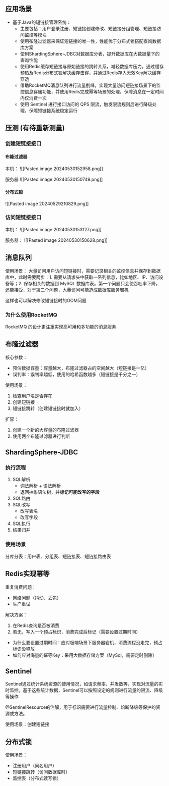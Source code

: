 
## 应用场景

- 基于Java的短链接管理系统：
	- 主要包括：用户登录注册、短链接创建修改、短链接分组管理、短链接访问监控等模块
	- 使用布隆过滤器来保证短链接的唯一性，性能优于分布式锁搭配查询数据库方案
	- 使用ShardingSphere-JDBC对数据库分表，提升数据库在大数据量下的查询性能
	- 使用Redis缓存短链接与原始链接的跳转关系，减轻数据库压力，通过缓存预热及Redis分布式锁解决缓存击穿，并通过Redis存入无效Key解决缓存穿透
	- 借助RocketMQ消息队列进行流量削峰，实现大量访问短链接场景下的监控信息存储功能，并使用Redis完成幂等场景的处理，保障消息在一定时间内仅消费一次
	- 使用 Sentinel 进行接口访问的 QPS 限流，触发限流规则后进行降级处理，保障短链接系统稳定运行

## 压测 (有待重新测量)

### 创建短链接接口

#### 布隆过滤器 

本机：
![[Pasted image 20240530152958.png]]

服务器
![[Pasted image 20240530150749.png]]
#### 分布式锁

![[Pasted image 20240529210829.png]]

### 访问短链接接口

本机：
![[Pasted image 20240530153127.png]]

服务器：
![[Pasted image 20240530150628.png]]

## 消息队列

使用场景： 大量访问用户访问短链接时，需要记录相关的监控信息并保存到数据库中，此时需要两步：1. 需要从请求头中获取一系列信息，比如地区、IP、访问设备等；2. 保存相关的数据到 MySQL 数据库表。第一个问题只会使吞吐率下降，还能接受，对于第二个问题，大量访问可能造成数据库服务宕机

这样也可以解决修改短链接时的OOM问题

### 为什么使用RocketMQ

RocketMQ 的设计更注重实现高可用和多功能的消息服务

## 布隆过滤器

核心参数：
- 预估数据容量：容量越大，布隆过滤器占的空间越大（短链接是一亿）
- 误判率：误判率越低，使用的哈希函数越多（短链接是千分之一）

使用场景：
1. 检查用户名是否存在
2. 创建短链接
3. 短链接跳转（创建短链接时就加入）

扩容：
1. 创建一个新的大容量的布隆过滤器
2. 使用两个布隆过滤器进行判断

## ShardingSphere-JDBC

### 执行流程

1. SQL解析 
	- 词法解析 + 语法解析
	- 返回抽象语法树，并**标记可能改写的字段**
2. SQL路由
3. SQL改写
	- 改写表名
	- 改写字段
1. SQL执行
2. 结果归并

### 使用场景 

分库分表：用户表、分组表、短链接表、短链接路由表

## Redis实现幂等

重复消费问题：
- 网络问题（抖动、丢包）
- 生产重试

解决方案：
1. 在Redis查询是否被消费
2. 若无，写入一个预占标识，消费完成后标记（需要设置过期时间）

- 为什么要设置过期时间：应对极端场景下服务器宕机，消费流程没走完，预占标识没释放
- 如何应对海量的幂等Key：采用大数据存储方案（MySql，需要定时删除）

## Sentinel 

Sentinel通过统计系统资源的使用情况，如请求频率、并发数等，实现对流量的实时监控。基于这些统计数据，Sentinel可以按照设定的规则进行流量的限流、降级等操作

@SentinelResource的注解，用于标识需要进行流量控制、熔断降级等保护的资源或方法。

使用场景：创建短链接

## 分布式锁

使用场景： 
- 注册用户（同名用户）
- 短链接跳转（访问数据库时）
- 监控表（分布式读写锁）